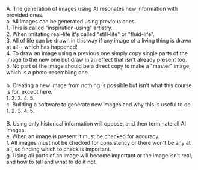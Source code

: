 A. The generation of images using AI resonates new information with provided ones.<br>
a. All images can be generated using previous ones.<br>
    1. This is called "inspiration-using" artistry.<br>
    2. When imitating real-life it's called "still-life" or "fluid-life".<br>
    3. All of life can be drawn in this way if any image of a living thing is drawn at all-- which has happened!<br>
    4. To draw an image using a previous one simply copy single parts of the image to the new one but draw in an effect that isn't already present too.<br>
    5. No part of the image should be a direct copy to make a "master" image, which is a photo-resembling one.<br>
<br>
b. Creating a new image from nothing is possible but isn't what this course is for, except here.<br>
    1.
    2.
    3.
    4.
    5.
<br>
c. Building a software to generate new images and why this is useful to do.<br>
    1.
    2.
    3.
    4.
    5.
<br>
<br>
B. Using only historical information will oppose, and then terminate all AI images.<br>
e. When an image is present it must be checked for accuracy.<br>
f. All images must not be checked for consistency or there won't be any at all, so finding which to check is important.<br>
g. Using all parts of an image will become important or the image isn't real, and how to tell and what to do if not.<br>